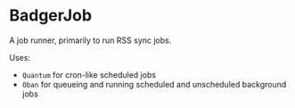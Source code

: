 # BadgerJob

A job runner, primarily to run RSS sync jobs.

Uses:
- `Quantum` for cron-like scheduled jobs
- `Oban` for queueing and running scheduled and unscheduled background jobs

